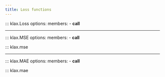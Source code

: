```yaml
---
title: Loss functions
---
```


::: klax.Loss
    options:
        members:
            - __call__

---

::: klax.MSE
    options:
        members:
            - __call__


::: klax.mse

---

::: klax.MAE
    options:
        members:
            - __call__


::: klax.mae
